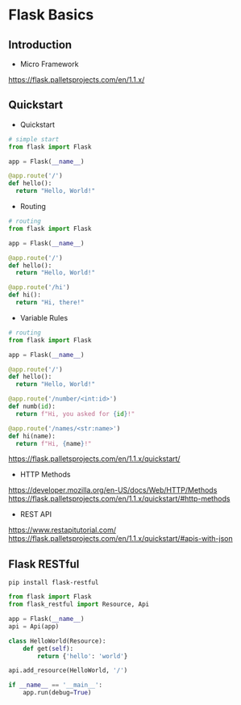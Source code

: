 # Flask Basics

## Introduction

  - Micro Framework

https://flask.palletsprojects.com/en/1.1.x/

## Quickstart

  - Quickstart

```python
# simple start
from flask import Flask

app = Flask(__name__)

@app.route('/')
def hello():
  return "Hello, World!"
```

  - Routing

```python
# routing
from flask import Flask

app = Flask(__name__)

@app.route('/')
def hello():
  return "Hello, World!"

@app.route('/hi')
def hi():
  return "Hi, there!"
```

  - Variable Rules

```python
# routing
from flask import Flask

app = Flask(__name__)

@app.route('/')
def hello():
  return "Hello, World!"

@app.route('/number/<int:id>')
def numb(id):
  return f"Hi, you asked for {id}!"

@app.route('/names/<str:name>')
def hi(name):
  return f"Hi, {name}!"
```



https://flask.palletsprojects.com/en/1.1.x/quickstart/

  - HTTP Methods

  https://developer.mozilla.org/en-US/docs/Web/HTTP/Methods
  https://flask.palletsprojects.com/en/1.1.x/quickstart/#http-methods

  - REST API

  https://www.restapitutorial.com/
  https://flask.palletsprojects.com/en/1.1.x/quickstart/#apis-with-json


## Flask RESTful

`pip install flask-restful`

```python
from flask import Flask
from flask_restful import Resource, Api

app = Flask(__name__)
api = Api(app)

class HelloWorld(Resource):
    def get(self):
        return {'hello': 'world'}

api.add_resource(HelloWorld, '/')

if __name__ == '__main__':
    app.run(debug=True)
```

